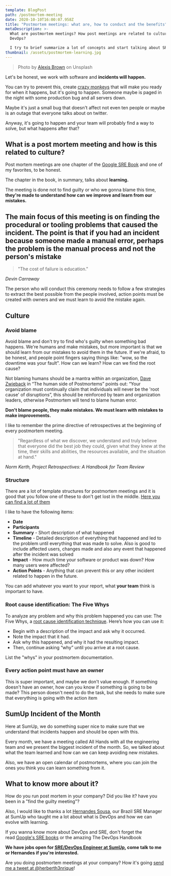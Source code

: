 ```yaml
---
template: BlogPost
path: /postmortem-meeting
date: 2020-10-10T16:00:07.958Z
title: "Postmortem meetings: what are, how to conduct and the benefits"
metaDescription: >-
  What are postmortem meetings? How post meetings are related to culture and
  DevOps?

  I try to brief summarize a lot of concepts and start talking about SRE and DevOps with the postmortem that must occur after every incident!
thumbnail: /assets/postmortem-learning.jpg
---
```


> Photo by [Alexis Brown](https://unsplash.com/@alexisrbrown) on Unsplash

Let's be honest, we work with software and **incidents will happen.**

You can try to prevent this, create [crazy monkeys](https://github.com/Netflix/chaosmonkey) that will make you ready for when it happens, but it's going to happen. Someone maybe is paged in the night with some production bug and all servers down.

Maybe it's just a small bug that doesn't affect not even ten people or maybe is an outage that everyone talks about on twitter.

Anyway, it's going to happen and your team will probably find a way to solve, but what happens after that?

## What is a post mortem meeting and how is this related to culture?

Post mortem meetings are one chapter of the [Google SRE Book](https://landing.google.com/sre/sre-book/chapters/postmortem-culture/) and one of my favorites, to be honest.

The chapter in the book, in summary, talks about **learning.**

The meeting is done not to find guilty or who we gonna blame this time, **they're made to understand how can we improve and learn from our mistakes.**


The main focus of this meeting is on finding the procedural or tooling problems that caused the incident. The point is that if you had an incident because someone made a manual error, perhaps the problem is the manual process and not the person's mistake
-

> "The cost of failure is education."

_Devin Carraway_

The person who will conduct this ceremony needs to follow a few strategies to extract the best possible from the people involved, action points must be created with owners and we must learn to avoid the mistake again.

## Culture

### Avoid blame

Avoid blame and don't try to find who's guilty when something bad happens. We're humans and make mistakes, but more important is that we should learn from our mistakes to avoid them in the future. If we're afraid, to be honest, and people point fingers saying things like: "wow, so the downtime was your fault". How can we learn? How can we find the root cause?

Not blaming humans should be a mantra within an organization, [Dave Zwieback](https://twitter.com/mindweather) in “The human side of Postmortems” points out: “Your organization must continually claim that individuals will never be the 'root cause' of disruptions”, this should be reinforced by team and organization leaders, otherwise Postmortem will tend to blame human error.

**Don't blame people, they make mistakes. We must learn with mistakes to make improvements.**

I like to remember the prime directive of retrospectives at the beginning of every postmortem meeting.

> "Regardless of what we discover, we understand and truly believe that everyone did the best job they could, given what they knew at the time, their skills and abilities, the resources available, and the situation at hand."

_Norm Kerth, Project Retrospectives: A Handbook for Team Review_

### Structure

There are a lot of template structures for postmortem meetings and it is good that you follow one of these to don't get lost in the middle. [Here you can find a lot of them](https://github.com/dastergon/postmortem-templates)

I like to have the following items:

- **Date**
- **Participants**
- **Summary** - Short description of what happened
- **Timeline** - Detailed description of everything that happened and led to the problem until everything that was made to solve. Also is good to include affected users, changes made and also any event that happened after the incident was solved
- **Impact** - How much time your software or product was down? How many users were affected?
- **Action Points** - Anything that can prevent this or any other incident related to happen in the future.

You can add whatever you want to your report, what **your team** think is important to have.

### **Root cause identification: The Five Whys**

To analyze any problem and why this problem happened you can use: The Five Whys, a [root cause identification technique](https://www.atlassian.com/team-playbook/plays/5-whys). Here’s how you can use it:

- Begin with a description of the impact and ask why it occurred.
- Note the impact that it had.
- Ask why this happened, and why it had the resulting impact.
- Then, continue asking “why” until you arrive at a root cause.

List the "whys" in your postmortem documentation.

### Every action point must have an owner

This is super important, and maybe we don't value enough. If something doesn't have an owner, how can you know if something is going to be made? This person doesn't need to do the task, but she needs to make sure that everything is going with the action item

## SumUp Incident of the Month

Here at SumUp, we do something super nice to make sure that we understand that incidents happen and should be open with this.

Every month, we have a meeting called All Hands with all the engineering team and we present the biggest incident of the month. So, we talked about what the team learned and how can we can keep avoiding new mistakes.

Also, we have an open calendar of postmortems, where you can join the ones you think you can learn something from it.

## What to know more about it?

How do you run post mortem in your company? Did you like it? have you been in a "find the guilty meeting"?

Also, I would like to thanks a lot [Hernandes Sousa](https://twitter.com/hernandes), our Brazil SRE Manager at SumUp who taught me a lot about what is DevOps and how we can evolve with learning.

If you wanna know more about DevOps and SRE, don't forget the read [Google's SRE books](https://landing.google.com/sre/books/) or the amazing The DevOps Handbook

**We have jobs open for [SRE/DevOps Engineer at SumUp](https://sumup.com/careers/positions/s%c3%a3o-paulo-brazil/engineering/devops-engineer/4515680002/), come talk to me or Hernandes if you're interested.**

Are you doing postmortem meetings at your company? How it's going [send me a tweet at @herberth3nrique](https://twitter.com/herberth3nrique)!
